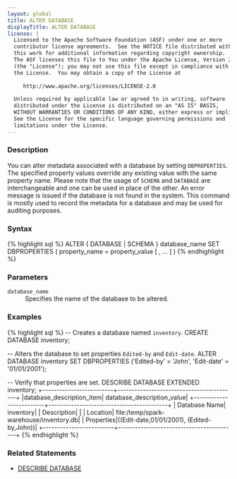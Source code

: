 ```yaml
---
layout: global
title: ALTER DATABASE
displayTitle: ALTER DATABASE
license: |
  Licensed to the Apache Software Foundation (ASF) under one or more
  contributor license agreements.  See the NOTICE file distributed with
  this work for additional information regarding copyright ownership.
  The ASF licenses this file to You under the Apache License, Version 2.0
  (the "License"); you may not use this file except in compliance with
  the License.  You may obtain a copy of the License at
 
     http://www.apache.org/licenses/LICENSE-2.0
 
  Unless required by applicable law or agreed to in writing, software
  distributed under the License is distributed on an "AS IS" BASIS,
  WITHOUT WARRANTIES OR CONDITIONS OF ANY KIND, either express or implied.
  See the License for the specific language governing permissions and
  limitations under the License.
---
```


### Description

You can alter metadata associated with a database by setting `DBPROPERTIES`.  The specified property
values override any existing value with the same property name. Please note that the usage of 
`SCHEMA` and `DATABASE` are interchangeable and one can be used in place of the other. An error message
is issued if the database is not found in the system. This command is mostly used to record the metadata
for a database and may be used for auditing purposes.

### Syntax

{% highlight sql %}
ALTER { DATABASE | SCHEMA } database_name
    SET DBPROPERTIES ( property_name = property_value [ , ... ] )
{% endhighlight %}

### Parameters

<dl>
  <dt><code><em>database_name</em></code></dt>
  <dd>Specifies the name of the database to be altered.</dd>
</dl>

### Examples

{% highlight sql %}
-- Creates a database named `inventory`.
CREATE DATABASE inventory;

-- Alters the database to set properties `Edited-by` and `Edit-date`.
ALTER DATABASE inventory SET DBPROPERTIES ('Edited-by' = 'John', 'Edit-date' = '01/01/2001');

-- Verify that properties are set.
DESCRIBE DATABASE EXTENDED inventory;
   +-------------------------+------------------------------------------+
   |database_description_item|                database_description_value|
   +-------------------------+------------------------------------------+
   |            Database Name|                                 inventory|
   |              Description|                                          |
   |                 Location|   file:/temp/spark-warehouse/inventory.db|
   |               Properties|((Edit-date,01/01/2001), (Edited-by,John))|
   +-------------------------+------------------------------------------+
{% endhighlight %}

### Related Statements

 * [DESCRIBE DATABASE](sql-ref-syntax-aux-describe-database.html)
